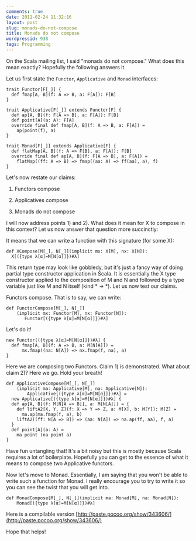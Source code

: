 ```yaml
---
comments: true
date: 2011-02-24 11:32:16
layout: post
slug: monads-do-not-compose
title: Monads do not compose
wordpressid: 938
tags: Programming
---
```


On the Scala mailing list, I said "monads do not compose." What does this mean exactly? Hopefully the following answers it.

Let us first state the `Functor`, `Applicative` and `Monad` interfaces:


    
~~~{.Scala}
trait Functor[F[_]] {
  def fmap[A, B](f: A => B, a: F[A]): F[B]
}

trait Applicative[F[_]] extends Functor[F] {
  def ap[A, B](f: F[A => B], a: F[A]): F[B]
  def point[A](a: A): F[A]
  override final def fmap[A, B](f: A => B, a: F[A]) =
    ap(point(f), a)
}

trait Monad[F[_]] extends Applicative[F] {
  def flatMap[A, B](f: A => F[B], a: F[A]): F[B]
  override final def ap[A, B](f: F[A => B], a: F[A]) =
    flatMap((ff: A => B) => fmap((aa: A) => ff(aa), a), f)
}
~~~



Let's now restate our claims:




  1. Functors compose


  2. Applicatives compose


  3. Monads do not compose



I will now address points 1) and 2). What does it mean for X to compose in this context? Let us now answer that question more succinctly:

It means that we can write a function with this signature (for some X):


    
~~~{.Scala}
def XCompose[M[_], N[_]](implicit mx: X[M], nx: X[N]):
  X[({type λ[α]=M[N[α]]})#λ]
~~~



This return type may look like gobbledy, but it's just a fancy way of doing partial type constructor application in Scala. It is essentially the X type constructor applied to the composition of M and N and followed by a type variable just like M and N itself (kind * -> *). Let us now test our claims.

Functors compose. That is to say, we can write:

    
~~~{.Scala}
def FunctorCompose[M[_], N[_]]
    (implicit mx: Functor[M], nx: Functor[N]):
       Functor[({type λ[α]=M[N[α]]})#λ]
~~~



Let's do it!


    
~~~{.Scala}
new Functor[({type λ[α]=M[N[α]]})#λ] {
  def fmap[A, B](f: A => B, a: M[N[A]]) =
      mx.fmap((na: N[A]) => nx.fmap(f, na), a)
}
~~~



Here we are composing two Functors. Claim 1) is demonstrated. What about claim 2)? Here we go. Hold your breath!


    
~~~{.Scala}
def ApplicativeCompose[M[_], N[_]]
    (implicit ma: Applicative[M], na: Applicative[N]):
        Applicative[({type λ[α]=M[N[α]]})#λ] =
  new Applicative[({type λ[α]=M[N[α]]})#λ] {
  def ap[A, B](f: M[N[A => B]], a: M[N[A]]) = {
    def liftA2[X, Y, Z](f: X => Y => Z, a: M[X], b: M[Y]): M[Z] =
      ma.ap(ma.fmap(f, a), b)
    liftA2((ff: N[A => B]) => (aa: N[A]) => na.ap(ff, aa), f, a)
  }
  def point[A](a: A) =
    ma point (na point a)
}
~~~



Have fun untangling that! It's a bit noisy but this is mostly because Scala requires a lot of boilerplate. Hopefully you can get to the essence of what it means to compose two Applicative functors.

Now let's move to Monad. Essentially, I am saying that you won't be able to write such a function for Monad. I really encourage you to try to write it so you can see the twist that you will get into.


    
~~~{.Scala}
def MonadCompose[M[_], N[_]](implicit ma: Monad[M], na: Monad[N]):
    Monad[({type λ[α]=M[N[α]]})#λ]
~~~



Here is a compilable version
[http://paste.pocoo.org/show/343606/](http://paste.pocoo.org/show/343606/)

Hope that helps!
